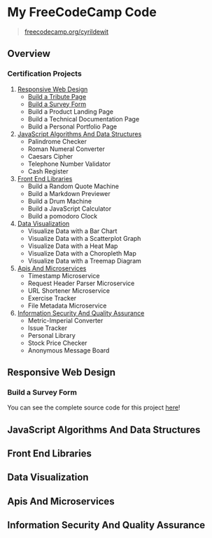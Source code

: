 # My FreeCodeCamp Code

> [freecodecamp.org/cyrildewit](https://www.freecodecamp.org/cyrildewit)

## Overview

<!-- This repository contains all the code  -->

### Certification Projects

1. [Responsive Web Design](#responsive-web-design)
    * [Build a Tribute Page](#build-a-tribute-page)
    * [Build a Survey Form](#build-a-survey-form)
    * Build a Product Landing Page
    * Build a Technical Documentation Page
    * Build a Personal Portfolio Page
2. [JavaScript Algorithms And Data Structures](#responsive-web-design)
    * Palindrome Checker
    * Roman Numeral Converter
    * Caesars Cipher
    * Telephone Number Validator
    * Cash Register
3. [Front End Libraries](#responsive-web-design)
    * Build a Random Quote Machine
    * Build a Markdown Previewer
    * Build a Drum Machine
    * Build a JavaScript Calculator
    * Build a pomodoro Clock
4. [Data Visualization](#responsive-web-design)
    * Visualize Data with a Bar Chart
    * Visualize Data with a Scatterplot Graph
    * Visualize Data with a Heat Map
    * Visualize Data with a Choropleth Map
    * Visualize Data with a Treemap Diagram
5. [Apis And Microservices](#responsive-web-design)
    * Timestamp Microservice
    * Request Header Parser Microservice
    * URL Shortener Microservice
    * Exercise Tracker
    * File Metadata Microservice
6. [Information Security And Quality Assurance](#responsive-web-design)
    * Metric-Imperial Converter
    * Issue Tracker
    * Personal Library
    * Stock Price Checker
    * Anonymous Message Board

## Responsive Web Design

### Build a Survey Form

<!-- I started this project with finding some inspiration on the web. After having a global idea of the  -->

You can see the complete source code for this project [here](responsive-web-design/survey-form)!

## JavaScript Algorithms And Data Structures

## Front End Libraries

## Data Visualization

## Apis And Microservices

## Information Security And Quality Assurance
